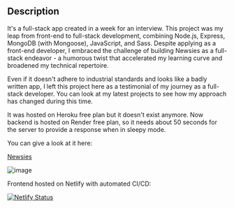 ## Description

It's a full-stack app created in a week for an interview. This project was my leap from front-end to full-stack development, combining Node.js, Express, MongoDB (with Mongoose), JavaScript, and Sass. Despite applying as a front-end developer, I embraced the challenge of building Newsies as a full-stack endeavor - a humorous twist that accelerated my learning curve and broadened my technical repertoire.

Even if it doesn't adhere to industrial standards and looks like a badly written app, I left this project here as a testimonial of my journey as a full-stack developer. You can look at my latest projects to see how my approach has changed during this time.

It was hosted on Heroku free plan but it doesn't exist anymore. Now backend is hosted on Render free plan, so it needs about 50 seconds for the server to provide a response when in sleepy mode.

You can give a look at it here:

[Newsies](https://newsies.netlify.app/ 'Newsies homepage')

![image](https://github.com/k41205/newsies/assets/93975067/feaf6663-df41-4e7a-922c-5aadbdbf2faa)

Frontend hosted on Netlify with automated CI/CD:

[![Netlify Status](https://api.netlify.com/api/v1/badges/0e73e81d-e167-402e-bf61-89d904ba4728/deploy-status)](https://app.netlify.com/sites/newsies/deploys)

<!--

http://newsies-backend.herokuapp.com

-->
